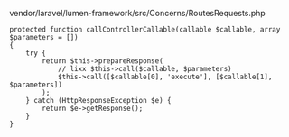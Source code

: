 vendor/laravel/lumen-framework/src/Concerns/RoutesRequests.php	

	protected function callControllerCallable(callable $callable, array $parameters = [])
    {
        try {
            return $this->prepareResponse(
                // lixx $this->call($callable, $parameters)
                $this->call([$callable[0], 'execute'], [$callable[1], $parameters])
            );
        } catch (HttpResponseException $e) {
            return $e->getResponse();
        }
    }
